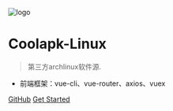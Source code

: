 ![logo](https://docsify.js.org/_media/icon.svg)

# Coolapk-Linux

> 第三方archlinux软件源.

* 前端框架：vue-cli、vue-router、axios、vuex


[GitHub](https://github.com/Hanxueqing/Douban-Movie.git)
[Get Started](#quick-start)
